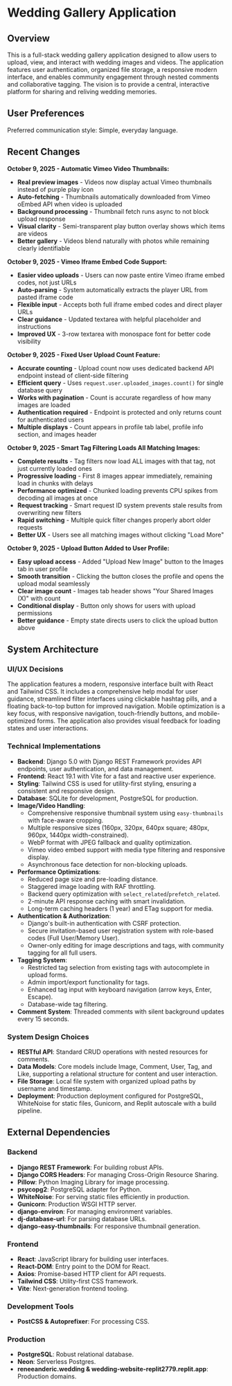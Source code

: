 # Wedding Gallery Application

## Overview

This is a full-stack wedding gallery application designed to allow users to upload, view, and interact with wedding images and videos. The application features user authentication, organized file storage, a responsive modern interface, and enables community engagement through nested comments and collaborative tagging. The vision is to provide a central, interactive platform for sharing and reliving wedding memories.

## User Preferences

Preferred communication style: Simple, everyday language.

## Recent Changes

**October 9, 2025 - Automatic Vimeo Video Thumbnails:**
- **Real preview images** - Videos now display actual Vimeo thumbnails instead of purple play icon
- **Auto-fetching** - Thumbnails automatically downloaded from Vimeo oEmbed API when video is uploaded
- **Background processing** - Thumbnail fetch runs async to not block upload response
- **Visual clarity** - Semi-transparent play button overlay shows which items are videos
- **Better gallery** - Videos blend naturally with photos while remaining clearly identifiable

**October 9, 2025 - Vimeo Iframe Embed Code Support:**
- **Easier video uploads** - Users can now paste entire Vimeo iframe embed codes, not just URLs
- **Auto-parsing** - System automatically extracts the player URL from pasted iframe code
- **Flexible input** - Accepts both full iframe embed codes and direct player URLs
- **Clear guidance** - Updated textarea with helpful placeholder and instructions
- **Improved UX** - 3-row textarea with monospace font for better code visibility

**October 9, 2025 - Fixed User Upload Count Feature:**
- **Accurate counting** - Upload count now uses dedicated backend API endpoint instead of client-side filtering
- **Efficient query** - Uses `request.user.uploaded_images.count()` for single database query
- **Works with pagination** - Count is accurate regardless of how many images are loaded
- **Authentication required** - Endpoint is protected and only returns count for authenticated users
- **Multiple displays** - Count appears in profile tab label, profile info section, and images header

**October 9, 2025 - Smart Tag Filtering Loads All Matching Images:**
- **Complete results** - Tag filters now load ALL images with that tag, not just currently loaded ones
- **Progressive loading** - First 8 images appear immediately, remaining load in chunks with delays
- **Performance optimized** - Chunked loading prevents CPU spikes from decoding all images at once
- **Request tracking** - Smart request ID system prevents stale results from overwriting new filters
- **Rapid switching** - Multiple quick filter changes properly abort older requests
- **Better UX** - Users see all matching images without clicking "Load More"

**October 9, 2025 - Upload Button Added to User Profile:**
- **Easy upload access** - Added "Upload New Image" button to the Images tab in user profile
- **Smooth transition** - Clicking the button closes the profile and opens the upload modal seamlessly
- **Clear image count** - Images tab header shows "Your Shared Images (X)" with count
- **Conditional display** - Button only shows for users with upload permissions
- **Better guidance** - Empty state directs users to click the upload button above

## System Architecture

### UI/UX Decisions
The application features a modern, responsive interface built with React and Tailwind CSS. It includes a comprehensive help modal for user guidance, streamlined filter interfaces using clickable hashtag pills, and a floating back-to-top button for improved navigation. Mobile optimization is a key focus, with responsive navigation, touch-friendly buttons, and mobile-optimized forms. The application also provides visual feedback for loading states and user interactions.

### Technical Implementations
- **Backend**: Django 5.0 with Django REST Framework provides API endpoints, user authentication, and data management.
- **Frontend**: React 19.1 with Vite for a fast and reactive user experience.
- **Styling**: Tailwind CSS is used for utility-first styling, ensuring a consistent and responsive design.
- **Database**: SQLite for development, PostgreSQL for production.
- **Image/Video Handling**:
    - Comprehensive responsive thumbnail system using `easy-thumbnails` with face-aware cropping.
    - Multiple responsive sizes (160px, 320px, 640px square; 480px, 960px, 1440px width-constrained).
    - WebP format with JPEG fallback and quality optimization.
    - Vimeo video embed support with media type filtering and responsive display.
    - Asynchronous face detection for non-blocking uploads.
- **Performance Optimizations**:
    - Reduced page size and pre-loading distance.
    - Staggered image loading with RAF throttling.
    - Backend query optimization with `select_related`/`prefetch_related`.
    - 2-minute API response caching with smart invalidation.
    - Long-term caching headers (1 year) and ETag support for media.
- **Authentication & Authorization**:
    - Django's built-in authentication with CSRF protection.
    - Secure invitation-based user registration system with role-based codes (Full User/Memory User).
    - Owner-only editing for image descriptions and tags, with community tagging for all full users.
- **Tagging System**:
    - Restricted tag selection from existing tags with autocomplete in upload forms.
    - Admin import/export functionality for tags.
    - Enhanced tag input with keyboard navigation (arrow keys, Enter, Escape).
    - Database-wide tag filtering.
- **Comment System**: Threaded comments with silent background updates every 15 seconds.

### System Design Choices
- **RESTful API**: Standard CRUD operations with nested resources for comments.
- **Data Models**: Core models include Image, Comment, User, Tag, and Like, supporting a relational structure for content and user interaction.
- **File Storage**: Local file system with organized upload paths by username and timestamp.
- **Deployment**: Production deployment configured for PostgreSQL, WhiteNoise for static files, Gunicorn, and Replit autoscale with a build pipeline.

## External Dependencies

### Backend
- **Django REST Framework**: For building robust APIs.
- **Django CORS Headers**: For managing Cross-Origin Resource Sharing.
- **Pillow**: Python Imaging Library for image processing.
- **psycopg2**: PostgreSQL adapter for Python.
- **WhiteNoise**: For serving static files efficiently in production.
- **Gunicorn**: Production WSGI HTTP server.
- **django-environ**: For managing environment variables.
- **dj-database-url**: For parsing database URLs.
- **django-easy-thumbnails**: For responsive thumbnail generation.

### Frontend
- **React**: JavaScript library for building user interfaces.
- **React-DOM**: Entry point to the DOM for React.
- **Axios**: Promise-based HTTP client for API requests.
- **Tailwind CSS**: Utility-first CSS framework.
- **Vite**: Next-generation frontend tooling.

### Development Tools
- **PostCSS & Autoprefixer**: For processing CSS.

### Production
- **PostgreSQL**: Robust relational database.
- **Neon**: Serverless Postgres.
- **reneeanderic.wedding & wedding-website-replit2779.replit.app**: Production domains.
